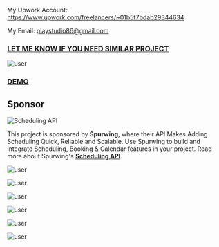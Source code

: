 

My Upwork Account: https://www.upwork.com/freelancers/~01b5f7bdab29344634

My Email: playstudio86@gmail.com

### [LET ME KNOW IF YOU NEED SIMILAR PROJECT](https://flutterwave.com/pay/mz0c3qidsk1h)


![user](https://user-images.githubusercontent.com/7928001/108913858-db9aee80-762a-11eb-8491-9ab2b24d4866.png)


### [DEMO](https://drive.google.com/drive/folders/1zB9vEnXiLL3K-tgfMVuiNzb7fWIR9MfB?usp=sharing)




## Sponsor
![Scheduling API](https://user-images.githubusercontent.com/9488406/125080407-0dd25780-e0c5-11eb-9f70-ef958968674a.png)
 
This project is sponsored by **Spurwing**, where their API Makes Adding Scheduling Quick, Reliable and Scalable. Use Spurwing to build and integrate Scheduling, Booking & Calendar features in your project. Read more about Spurwing's [**Scheduling API**](https://www.spurwing.io/).



![user](https://user-images.githubusercontent.com/7928001/108965048-9c958900-767c-11eb-95f9-ceba147cb572.png)

![user](https://user-images.githubusercontent.com/7928001/108959637-f5f9ba00-7674-11eb-9d6c-667d33c97c4e.png)

![user](https://user-images.githubusercontent.com/7928001/108965050-9e5f4c80-767c-11eb-9a85-a8f4f64ce09b.png)

![user](https://user-images.githubusercontent.com/7928001/108961646-ecbe1c80-7677-11eb-89aa-f1446bcf4d19.png)

![user](https://user-images.githubusercontent.com/7928001/108961651-f051a380-7677-11eb-92ab-89e40bc3f309.png)

![user](https://user-images.githubusercontent.com/7928001/108965059-a0c1a680-767c-11eb-929f-1e685a84ac70.png)


